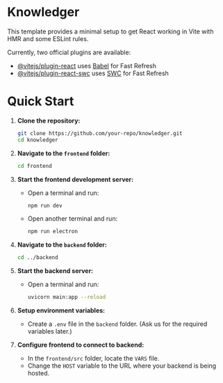 # Knowledger

This template provides a minimal setup to get React working in Vite with HMR and some ESLint rules.

Currently, two official plugins are available:

- [@vitejs/plugin-react](https://github.com/vitejs/vite-plugin-react/blob/main/packages/plugin-react/README.md) uses [Babel](https://babeljs.io/) for Fast Refresh
- [@vitejs/plugin-react-swc](https://github.com/vitejs/vite-plugin-react-swc) uses [SWC](https://swc.rs/) for Fast Refresh

# Quick Start

1. **Clone the repository:**

   ```sh
   git clone https://github.com/your-repo/knowledger.git
   cd knowledger
   ```

2. **Navigate to the `frontend` folder:**

   ```sh
   cd frontend
   ```

3. **Start the frontend development server:**

   - Open a terminal and run:
     ```sh
     npm run dev
     ```
   - Open another terminal and run:
     ```sh
     npm run electron
     ```

4. **Navigate to the `backend` folder:**

   ```sh
   cd ../backend
   ```

5. **Start the backend server:**

   - Open a terminal and run:
     ```sh
     uvicorn main:app --reload
     ```

6. **Setup environment variables:**

   - Create a `.env` file in the `backend` folder. (Ask us for the required variables later.)

7. **Configure frontend to connect to backend:**
   - In the `frontend/src` folder, locate the `VARS` file.
   - Change the `HOST` variable to the URL where your backend is being hosted.
